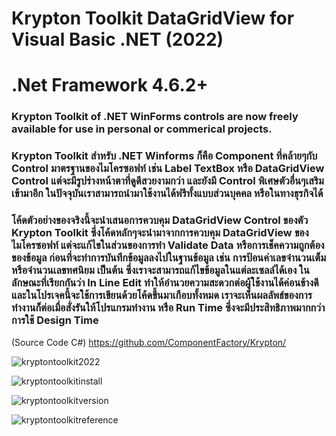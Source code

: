 # Krypton Toolkit DataGridView for Visual Basic .NET (2022)
# .Net Framework 4.6.2+

### Krypton Toolkit of .NET WinForms controls are now freely available for use in personal or commerical projects.
### Krypton Toolkit สำหรับ .NET Winforms ก็คือ Component ที่คล้ายๆกับ Control มาตรฐานของไมโครซอฟท์ เช่น Label TextBox หรือ DataGridView Control แต่จะมีรูปร่างหน้าตาที่ดูดีสวยงามกว่า และยังมี Control พิเศษตัวอื่นๆเสริมเข้ามาอีก ในปัจจุบันเราสามารถนำมาใช้งานได้ฟรีทั้งแบบส่วนบุคคล หรือในทางธุรกิจได้

### โค้ดตัวอย่างของจริงนี้จะนำเสนอการควบคุม DataGridView Control ของตัว Krypton Toolkit ซึ่งโค้ดหลักๆจะนำมาจากการควบคุม DataGridView ของไมโครซอฟท์ แต่จะแก้ไขในส่วนของการทำ Validate Data หรือการเช็คความถูกต้องของข้อมูล ก่อนที่จะทำการบันทึกข้อมูลลงไปในฐานข้อมูล เช่น การป้อนค่าเลขจำนวนเต็ม หรือจำนวนเลขทศนิยม เป็นต้น ซึ่งเราจะสามารถแก้ไขข้อมูลในแต่ละเซลล์ได้เอง ในลักษณะที่เรียกกันว่า In Line Edit ทำให้อำนวยความสะดวกต่อผู้ใช้งานได้ค่อนข้างดี และในโปรเจคนี้จะใช้การเขียนด้วยโค้ดขึ้นมาเกือบทั้งหมด เราจะเห็นผลลัพธ์ของการทำงานก็ต่อเมื่อสั่งรันให้โปรแกรมทำงาน หรือ Run Time ซึ่งจะมีประสิทธิภาพมากกว่าการใช้ Design Time 

(Source Code C#) https://github.com/ComponentFactory/Krypton/


![kryptontoolkit2022](https://github.com/thongkorn/KryptonToolkitDataGridView/assets/27464308/2dfd1385-7783-4c59-9330-5ef08f16562d)

![kryptontoolkitinstall](https://github.com/thongkorn/KryptonToolkitDataGridView/assets/27464308/bbb3d1e2-99da-47d6-b37f-6bb7258383dc)

![kryptontoolkitversion](https://github.com/thongkorn/KryptonToolkitDataGridView/assets/27464308/45e40a3b-60ae-4566-9a68-bab069cfd656)

![kryptontoolkitreference](https://github.com/thongkorn/KryptonToolkitDataGridView/assets/27464308/9ce4c607-8ccc-48f0-83f1-7ade861b89d2)
